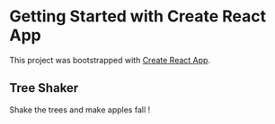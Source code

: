# Getting Started with Create React App

This project was bootstrapped with [Create React App](https://github.com/facebook/create-react-app).

## Tree Shaker

Shake the trees and make apples fall !
